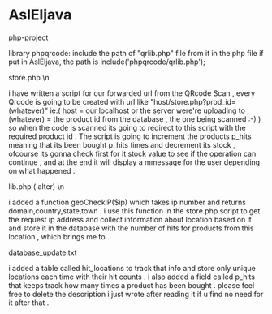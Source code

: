 AslEljava
=========

php-project


library phpqrcode:
include the path of "qrlib.php" file from it in the php file
if put in AslEljava, the path is include('phpqrcode/qrlib.php');


store.php \n

i have written a script for our forwarded url from the QRcode Scan , every Qrcode is going to be created with url like "host/store.php?prod_id=(whatever)" ie.( host = our localhost or the server were're uploading to , (whatever) = the product id from the database , the one being scanned :-) ) so when the code is scanned its going to redirect to this script with the required product id . The script is going to increment the products p_hits meaning that its been bought p_hits times and decrement its stock , ofcourse its gonna check first for it stock value to see if the operation can continue , and at the end it will display a mmessage for the user depending on what happened .

lib.php ( alter) \n

i added a function geoCheckIP($ip) which takes ip number and returns domain,country,state,town .
i use this function in the store.php script to get the request ip address and collect information about location based on it and store it in the database with the number of hits for products from this location , which brings me to..


database_update.txt

i added a table called hit_locations to track that info and store only unique locations each time with their hit counts .
i also added a field called p_hits that keeps track how many times a product has been bought . please feel free to delete the description i just wrote after reading it if u find no need for it after that .
